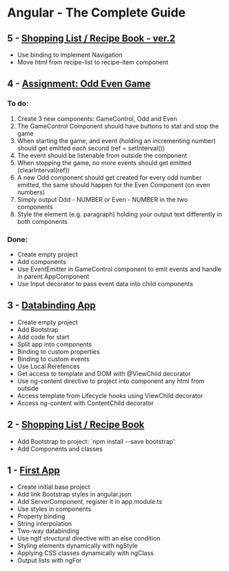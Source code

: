 # Angular - The Complete Guide

## 5 - [Shopping List / Recipe Book - ver.2](shoplist)
* Use binding to implement Navigation
* Move html from recipe-list to recipe-item component

## 4 - [Assignment: Odd Even Game](odd-even)

### To do:
1. Create 3 new components: GameControl, Odd and Even
2. The GameControl Component should have buttons to stat and stop the game
3. When starting the game, and event (holding an incrementing number) should get emitted each second (ref = setInterval())
4. The event should be listenable from outside the component
5. When stopping the game, no more events should get emitted (clearInterval(ref))
6. A new Odd component should get created for every odd number emitted, the same should happen for the Even Component (on even numbers)
7. Simply output Odd - NUMBER or Even - NUMBER in the two components
8. Style the element (e.g. paragraph) holding your output text differently in both components

### Done:
* Create empty project
* Add components
* Use EventEmitter in GameControl component to emit events and handle in parent AppComponent
* Use Input decorator to pass event data into child components

## 3 - [Databinding App](databinding)
* Create empty project
* Add Bootstrap
* Add code for start
* Split app into components
* Binding to custom properties
* Binding to custom events
* Use Local Rerefences
* Get access to template and DOM with @ViewChild decorator
* Use ng-content directive to project into component any html from outside
* Access template from Lifecycle hooks using ViewChild decorator
* Access ng-content with ContentChild decorator

## 2 - [Shopping List / Recipe Book](shoplist)
* Add Bootstrap to project: `npm install --save bootstrap'
* Add Components and classes

## 1 - [First App](first-app)

* Create initial base project
* Add link Bootstrap styles in angular.json
* Add ServerComponent, register it in app.module.ts
* Use styles in components
* Property binding
* String interpolation
* Two-way databinding
* Use ngIf structural directive with an else condition
* Styling elements dynamically with ngStyle
* Applying CSS classes dynamically with ngClass
* Output lists with ngFor

